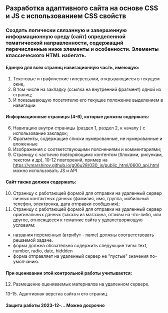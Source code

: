 ## Разработка адаптивного сайта на основе CSS и JS с использованием CSS свойств

### Создать логически связанную и завершенную информационную среду (сайт) определенной тематической направленности, содержащий перечисленные ниже элементы и особенности. Элементы классического HTML избегать.
####	Единую для всех страниц навигационную часть, имеющую:
1.	Текстовые и графические гиперссылки, открывающиеся в текущем окне,
2.	В том числе на закладку (ссылка на внутренний фрагмент) одной из страниц;
5.	И показывающую посетителю его текущее положение выделением в навигации
#### Информационные страницы (4-6), которые должны содержать:
6.	Навигацию внутри страницы (раздел 1, раздел 2, к началу )  с использование закладок;
7.	Фрагменты, содержащие списки нумерованные, не нумерованные и вложенные
8.	Изображения с соответствующими пояснениями и комментариями;
9.	Страницу с частично повторяющимс контентом (блоками, рисункам, текстом и др), 10-12 повторений,  пример на https://vmarshirov.github.io/g06u28/030_js/public_html/0600_api.html можно использовать JS и АРI

#### Cайт также должен содержать:
10.	Страницу с работающей формой для отправки на удаленный сервер личных контактных данных (фамилия, имя, группа, мобильный телефон, электронка, дата отправки сообщения);
11.	Страницу с работающей формой для отправки на удаленный сервер оригинальных данных (заказы из магазина, отзывы на что-либо, или другое, относящееся к тематике сайта у удовлетворяющую условиям:
  - названия переменных (атрибут - name) должны соответствовать решаемой задаче.
  - форма должна обязательно содержить следующие типы: text, number, radio, date,  hiddden
  - форма отправляет на удаленный сервер не "пустые" значения по-умолчанию.


#### При оценивании этой контрольной работы учитывается:

12. Размещение оцениваемых материалов на удаленном сервере.

13-15. Адаптивная верстка сайта и его страниц. 


#### Защита работы 2023-12-... Можно досрочно
<!--
#### Защита с опозданием - минус 2 балла за контрольную
--.
